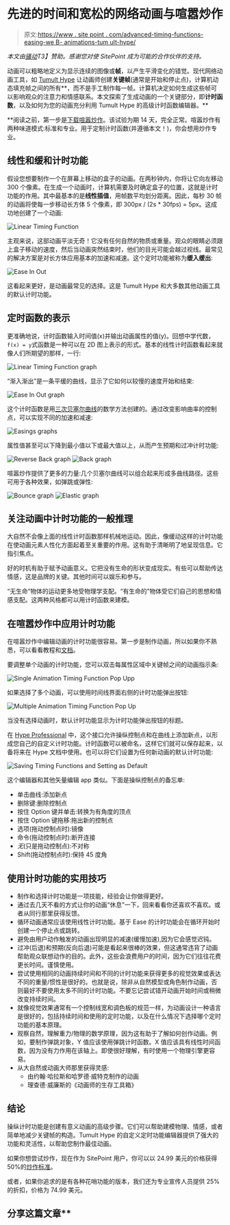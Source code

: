 # 先进的时间和宽松的网络动画与喧嚣炒作

> 原文:[https://www . site point . com/advanced-timing-functions-easing-we B- animations-tum ult-hype/](https://www.sitepoint.com/advanced-timing-functions-easing-web-animations-tumult-hype/)

*本文由[骚动](https://tumult.com/)T3】赞助。感谢您对使 SitePoint 成为可能的合作伙伴的支持。*

动画可以粗略地定义为显示连续的图像或**帧**，以产生平滑变化的错觉。现代网络动画工具，如 [Tumult Hype](http://tumult.com/hype/) 让动画师创建**关键帧**(通常是开始和停止点)，计算机动态填充帧之间的所有**，而不是手工制作每一帧。计算机决定如何生成这些帧可以影响观众的注意力和情感联系。本文探索了生成动画的一个关键部分，即**计时函数**，以及如何为您的动画充分利用 Tumult Hype 的高级计时函数编辑器。**

 **阅读之前，第一步是[下载喧嚣炒作](https://tumult.com/hype/download/)。该试验为期 14 天，完全正常。喧嚣炒作有两种味道模式:标准和专业。用于定制计时函数(并遵循本文！)，你会想用炒作专业。

## 线性和缓和计时功能

假设您想要制作一个在屏幕上移动的盒子的动画。在两秒钟内，你将让它向左移动 300 个像素。在生成一个动画时，计算机需要及时确定盒子的位置，这就是计时功能的作用。其中最基本的是**线性插值**，用帧数平均划分距离。因此，每秒 30 帧的动画将使每一步移动长方体 5 个像素，即 300px / (2s * 30fps) = 5px。这成功地创建了一个动画:

![Linear Timing Function](../Images/bcb3d9427419685d77a25d5f04667fb2.png)

主观来说，这部动画平淡无奇！它没有任何自然的物质或重量。观众的眼睛必须跟上盒子移动的速度，然后当动画突然结束时，他们的目光可能会越过视线。最常见的解决方案是对长方体应用基本的加速和减速。这个定时功能被称为**缓入缓出**:

![Ease In Out](../Images/ba085794034e8e4378e52f281b5d9228.png)

这看起来更好，是动画最常见的选择。这是 Tumult Hype 和大多数其他动画工具的默认计时功能。

## 定时函数的表示

更准确地说，计时函数输入时间值(x)并输出动画属性的值(y)。回想中学代数，`f(x) = y`式函数是一种可以在 2D 图上表示的形式。基本的线性计时函数看起来就像人们所期望的那样，一行:

![Linear Timing Function graph](../Images/ac818179fde5d0496135f2e5ce63398a.png)

“渐入渐出”是一条平缓的曲线，显示了它如何以较慢的速度开始和结束:

![Ease In Out graph](../Images/a14af8d67401b3a5b077ae5001d75d1b.png)

这个计时函数是用[三次贝塞尔曲线](https://en.wikipedia.org/wiki/B%C3%A9zier_curve)的数学方法创建的。通过改变影响曲率的控制点，可以实现不同的加速和减速:

![Easings graphs](../Images/6bd970ce1b658997b8bdc3c4a185a084.png)

属性值甚至可以下降到最小值以下或最大值以上，从而产生预期和过冲计时功能:

![Reverse Back graph](../Images/654d9e5acd840710abf5db428b3b67cf.png) ![Back graph](../Images/40dfdff841868c61ddd481ce70a4b8c1.png)

喧嚣炒作提供了更多的力量:几个贝塞尔曲线可以组合起来形成多曲线路径。这些可用于各种效果，如弹跳或弹性:

![Bounce graph](../Images/aa177ca9942be535f56fcb613bb8c6a1.png) ![Elastic graph](../Images/6ad75b1d75041e164ebbf7e8aa2ce5f1.png)

## 关注动画中计时功能的一般推理

大自然不会像上面的线性计时函数那样机械地运动。因此，像缓动这样的计时功能在使动画元素人性化方面起着至关重要的作用。这有助于清晰明了地呈现信息。它指引焦点。

好的时机有助于赋予动画意义。它把没有生命的形状变成现实。有些可以帮助传达情感，这是品牌的关键。其他时间可以娱乐和参与。

“无生命”物体的运动更多地受物理学支配。“有生命的”物体受它们自己的思想和情感支配。这两种风格都可以用计时函数来建模。

## 在喧嚣炒作中应用计时功能

在喧嚣炒作中编辑动画的计时功能很容易。第一步是制作动画，所以如果你不熟悉，可以看看教程和[文档](http://tumult.com/hype/documentation/3.0/)。

要调整单个动画的计时功能，您可以双击每属性区域中关键帧之间的动画指示条:

![Single Animation Timing Function Pop Upp](../Images/c78acd07dd92f904212c1d54cd39a0b0.png)

如果选择了多个动画，可以使用时间线界面右侧的计时功能弹出按钮:

![Multiple Animation Timing Function Pop Up](../Images/ab643e291b22138f2d68e60bc48bd57c.png)

当没有选择动画时，默认计时功能显示为计时功能弹出按钮的标题。

在 [Hype Professional](http://tumult.com/hype/pro/) 中，这个接口允许操纵控制点和在曲线上添加新点，以形成您自己的自定义计时功能。计时函数可以被命名，这样它们就可以保存起来，以备将来在 Hype 文档中使用。也可以将它们设置为任何新动画的默认计时功能:

![Saving Timing Functions and Setting as Default](../Images/f40bf9eed744d4614bd6f26dd6e09c4b.png)

这个编辑器和其他矢量编辑 app 类似。下面是操纵控制点的备忘单:

*   单击曲线:添加新点
*   删除键:删除控制点
*   按住 Option 键并单击:转换为有角度的顶点
*   按住 Option 键拖移:拖出新的控制点
*   选项(拖动控制点时):镜像
*   命令(拖动控制点时):断开连接
*   *无*(只是拖动控制点):不对称
*   Shift(拖动控制点时):保持 45 度角

## 使用计时功能的实用技巧

*   制作和选择计时功能是一项技能，经验会让你做得更好。
*   通过去几天不看的方式让你的动画“休息”一下，回来看看你还喜欢不喜欢。或者从同行那里获得反馈。
*   循环动画通常应该使用线性计时功能。基于 Ease 的计时功能会在循环开始时创建一个停止点或跳转。
*   避免由用户动作触发的动画出现明显的减速(缓慢加速),因为它会感觉迟钝。
*   过冲(后退)和预期(反向后退)可能是看起来很棒的效果，但这通常违背了动画帮助观众联想动作的目的。此外，这些会浪费用户的时间，因为它们往往花费更长时间。谨慎使用。
*   尝试使用相同的动画持续时间和不同的计时功能来获得更多的视觉效果或表达不同的重量/惯性是很好的。也就是说，除非从自然模型或角色制作动画，否则最好不要使用太多不同的计时功能。不要忘记尝试错开动画开始时间或稍微改变持续时间。
*   就像视觉效果通常有一个控制线宽和调色板的规范一样，为动画设计一种语言是很好的，包括持续时间和使用的定时功能，以及在什么情况下选择哪个定时功能的基本原理。
*   观察自然，理解重力/物理的数学原理，因为这有助于了解如何创作动画。例如，要制作弹跳对象，Y 值应该使用弹跳计时函数。X 值应该具有线性时间函数，因为没有力作用在该轴上。即使很好理解，有时使用一个物理引擎更容易。
*   从大自然或动画大师那里获得灵感:
    *   由约翰·哈拉斯和哈罗德·威特克制作的动画
    *   理查德·威廉斯的《动画师的生存工具箱》

## 结论

操纵计时功能是创建有意义动画的高级步骤。它们可以帮助建模物理、情感，或者简单地减少关键帧的构造。Tumult Hype 的自定义定时功能编辑器提供了强大的功能和灵活性，以帮助您制作最佳动画。

如果你想尝试炒作，现在作为 SitePoint 用户，你可以以 24.99 美元的价格获得 50%的[炒作标准](https://sites.fastspring.com/tumultco/instant/hype3?coupon=SITEPOINTDEAL)。

或者，如果你追求的是有各种花哨功能的版本，我们还为专业宣传人员提供 25%的折扣，价格为 74.99 美元。

## 分享这篇文章**